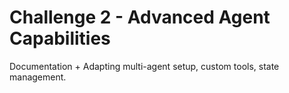 # Challenge 2 - Advanced Agent Capabilities


Documentation + Adapting multi-agent setup, custom tools, state management. 
